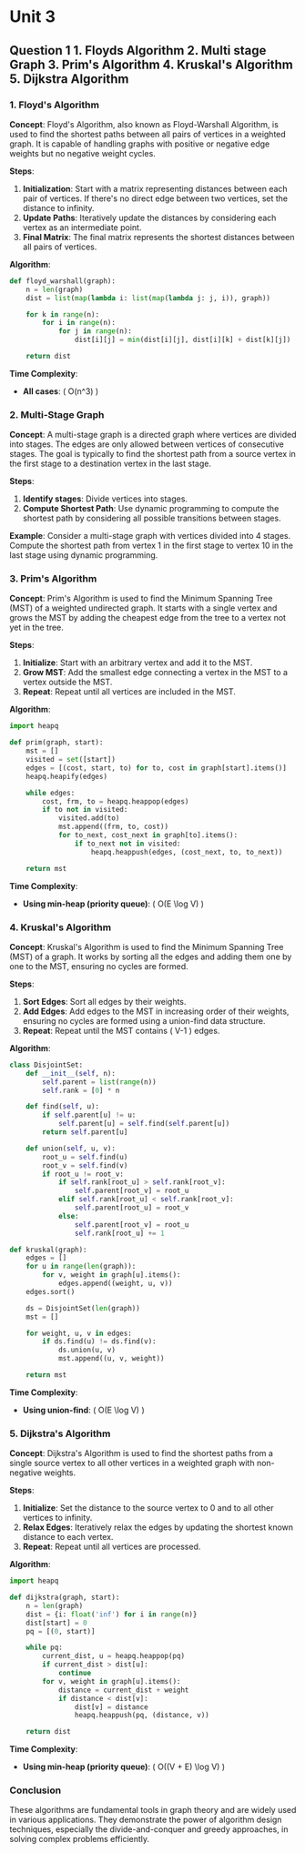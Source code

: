 # Unit 3

## Question 1 1. Floyds Algorithm 2. Multi stage Graph 3. Prim's Algorithm 4. Kruskal's Algorithm 5. Dijkstra Algorithm

### 1. Floyd's Algorithm

**Concept**: Floyd's Algorithm, also known as Floyd-Warshall Algorithm, is used to find the shortest paths between all pairs of vertices in a weighted graph. It is capable of handling graphs with positive or negative edge weights but no negative weight cycles.

**Steps**:

1. **Initialization**: Start with a matrix representing distances between each pair of vertices. If there's no direct edge between two vertices, set the distance to infinity.
2. **Update Paths**: Iteratively update the distances by considering each vertex as an intermediate point.
3. **Final Matrix**: The final matrix represents the shortest distances between all pairs of vertices.

**Algorithm**:

```python
def floyd_warshall(graph):
    n = len(graph)
    dist = list(map(lambda i: list(map(lambda j: j, i)), graph))

    for k in range(n):
        for i in range(n):
            for j in range(n):
                dist[i][j] = min(dist[i][j], dist[i][k] + dist[k][j])

    return dist
```

**Time Complexity**:

- **All cases**: \( O(n^3) \)

### 2. Multi-Stage Graph

**Concept**: A multi-stage graph is a directed graph where vertices are divided into stages. The edges are only allowed between vertices of consecutive stages. The goal is typically to find the shortest path from a source vertex in the first stage to a destination vertex in the last stage.

**Steps**:

1. **Identify stages**: Divide vertices into stages.
2. **Compute Shortest Path**: Use dynamic programming to compute the shortest path by considering all possible transitions between stages.

**Example**:
Consider a multi-stage graph with vertices divided into 4 stages. Compute the shortest path from vertex 1 in the first stage to vertex 10 in the last stage using dynamic programming.

### 3. Prim's Algorithm

**Concept**: Prim's Algorithm is used to find the Minimum Spanning Tree (MST) of a weighted undirected graph. It starts with a single vertex and grows the MST by adding the cheapest edge from the tree to a vertex not yet in the tree.

**Steps**:

1. **Initialize**: Start with an arbitrary vertex and add it to the MST.
2. **Grow MST**: Add the smallest edge connecting a vertex in the MST to a vertex outside the MST.
3. **Repeat**: Repeat until all vertices are included in the MST.

**Algorithm**:

```python
import heapq

def prim(graph, start):
    mst = []
    visited = set([start])
    edges = [(cost, start, to) for to, cost in graph[start].items()]
    heapq.heapify(edges)

    while edges:
        cost, frm, to = heapq.heappop(edges)
        if to not in visited:
            visited.add(to)
            mst.append((frm, to, cost))
            for to_next, cost_next in graph[to].items():
                if to_next not in visited:
                    heapq.heappush(edges, (cost_next, to, to_next))

    return mst
```

**Time Complexity**:

- **Using min-heap (priority queue)**: \( O(E \log V) \)

### 4. Kruskal's Algorithm

**Concept**: Kruskal's Algorithm is used to find the Minimum Spanning Tree (MST) of a graph. It works by sorting all the edges and adding them one by one to the MST, ensuring no cycles are formed.

**Steps**:

1. **Sort Edges**: Sort all edges by their weights.
2. **Add Edges**: Add edges to the MST in increasing order of their weights, ensuring no cycles are formed using a union-find data structure.
3. **Repeat**: Repeat until the MST contains \( V-1 \) edges.

**Algorithm**:

```python
class DisjointSet:
    def __init__(self, n):
        self.parent = list(range(n))
        self.rank = [0] * n

    def find(self, u):
        if self.parent[u] != u:
            self.parent[u] = self.find(self.parent[u])
        return self.parent[u]

    def union(self, u, v):
        root_u = self.find(u)
        root_v = self.find(v)
        if root_u != root_v:
            if self.rank[root_u] > self.rank[root_v]:
                self.parent[root_v] = root_u
            elif self.rank[root_u] < self.rank[root_v]:
                self.parent[root_u] = root_v
            else:
                self.parent[root_v] = root_u
                self.rank[root_u] += 1

def kruskal(graph):
    edges = []
    for u in range(len(graph)):
        for v, weight in graph[u].items():
            edges.append((weight, u, v))
    edges.sort()

    ds = DisjointSet(len(graph))
    mst = []

    for weight, u, v in edges:
        if ds.find(u) != ds.find(v):
            ds.union(u, v)
            mst.append((u, v, weight))

    return mst
```

**Time Complexity**:

- **Using union-find**: \( O(E \log V) \)

### 5. Dijkstra's Algorithm

**Concept**: Dijkstra's Algorithm is used to find the shortest paths from a single source vertex to all other vertices in a weighted graph with non-negative weights.

**Steps**:

1. **Initialize**: Set the distance to the source vertex to 0 and to all other vertices to infinity.
2. **Relax Edges**: Iteratively relax the edges by updating the shortest known distance to each vertex.
3. **Repeat**: Repeat until all vertices are processed.

**Algorithm**:

```python
import heapq

def dijkstra(graph, start):
    n = len(graph)
    dist = {i: float('inf') for i in range(n)}
    dist[start] = 0
    pq = [(0, start)]

    while pq:
        current_dist, u = heapq.heappop(pq)
        if current_dist > dist[u]:
            continue
        for v, weight in graph[u].items():
            distance = current_dist + weight
            if distance < dist[v]:
                dist[v] = distance
                heapq.heappush(pq, (distance, v))

    return dist
```

**Time Complexity**:

- **Using min-heap (priority queue)**: \( O((V + E) \log V) \)

### Conclusion

These algorithms are fundamental tools in graph theory and are widely used in various applications. They demonstrate the power of algorithm design techniques, especially the divide-and-conquer and greedy approaches, in solving complex problems efficiently.
